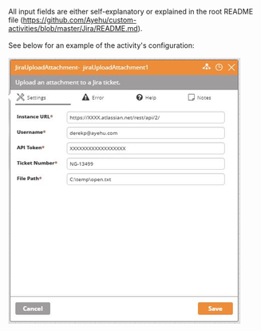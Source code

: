All input fields are either self-explanatory or explained in the root README file (<a href="https://github.com/Ayehu/custom-activities/blob/master/Jira/README.md">https://github.com/Ayehu/custom-activities/blob/master/Jira/README.md</a>).
<br><br>
See below for an example of the activity's configuration:
<br><br>
<img src="https://raw.githubusercontent.com/Ayehu/custom-activities/master/Jira/JiraUploadAttachment/Activity_Example_Screenshot.jpg">
